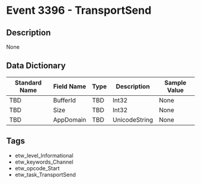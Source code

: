 # Event 3396 - TransportSend

## Description
None

## Data Dictionary
|Standard Name|Field Name|Type|Description|Sample Value|
|---|---|---|---|---|
|TBD|BufferId|TBD|Int32|None|None|
|TBD|Size|TBD|Int32|None|None|
|TBD|AppDomain|TBD|UnicodeString|None|None|

## Tags
* etw_level_Informational
* etw_keywords_Channel
* etw_opcode_Start
* etw_task_TransportSend